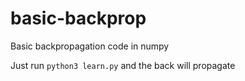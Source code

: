# basic-backprop
Basic backpropagation code in numpy

Just run `python3 learn.py` and the back will propagate